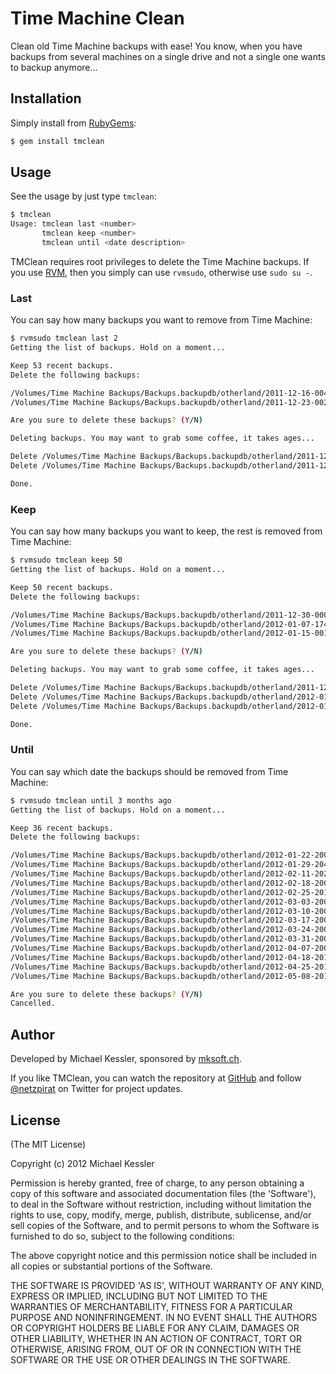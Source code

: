 # Time Machine Clean

Clean old Time Machine backups with ease! You know, when you have backups from several machines on a single drive and
not a single one wants to backup anymore...

## Installation

Simply install from [RubyGems](https://rubygems.org/):

```Bash
$ gem install tmclean
```

## Usage

See the usage by just type `tmclean`:

```Bash
$ tmclean                                                                                                                                                          ruby-1.9.3-p194 1↵
Usage: tmclean last <number>
       tmclean keep <number>
       tmclean until <date description>
```

TMClean requires root privileges to delete the Time Machine backups. If you use [RVM](https://rvm.io/),
then you simply can use `rvmsudo`, otherwise use `sudo su -`.

### Last

You can say how many backups you want to remove from Time Machine:

```Bash
$ rvmsudo tmclean last 2
Getting the list of backups. Hold on a moment...

Keep 53 recent backups.
Delete the following backups:

/Volumes/Time Machine Backups/Backups.backupdb/otherland/2011-12-16-004025
/Volumes/Time Machine Backups/Backups.backupdb/otherland/2011-12-23-002310

Are you sure to delete these backups? (Y/N)

Deleting backups. You may want to grab some coffee, it takes ages...

Delete /Volumes/Time Machine Backups/Backups.backupdb/otherland/2011-12-16-004025
Delete /Volumes/Time Machine Backups/Backups.backupdb/otherland/2011-12-23-002310

Done.
```

### Keep

You can say how many backups you want to keep, the rest is removed from Time Machine:

```Bash
$ rvmsudo tmclean keep 50
Getting the list of backups. Hold on a moment...

Keep 50 recent backups.
Delete the following backups:

/Volumes/Time Machine Backups/Backups.backupdb/otherland/2011-12-30-000535
/Volumes/Time Machine Backups/Backups.backupdb/otherland/2012-01-07-174853
/Volumes/Time Machine Backups/Backups.backupdb/otherland/2012-01-15-001309

Are you sure to delete these backups? (Y/N)

Deleting backups. You may want to grab some coffee, it takes ages...

Delete /Volumes/Time Machine Backups/Backups.backupdb/otherland/2011-12-30-000535
Delete /Volumes/Time Machine Backups/Backups.backupdb/otherland/2012-01-07-174853
Delete /Volumes/Time Machine Backups/Backups.backupdb/otherland/2012-01-15-001309

Done.
```

### Until

You can say which date the backups should be removed from Time Machine:

```Bash
$ rvmsudo tmclean until 3 months ago
Getting the list of backups. Hold on a moment...

Keep 36 recent backups.
Delete the following backups:

/Volumes/Time Machine Backups/Backups.backupdb/otherland/2012-01-22-200324
/Volumes/Time Machine Backups/Backups.backupdb/otherland/2012-01-29-204948
/Volumes/Time Machine Backups/Backups.backupdb/otherland/2012-02-11-202151
/Volumes/Time Machine Backups/Backups.backupdb/otherland/2012-02-18-200728
/Volumes/Time Machine Backups/Backups.backupdb/otherland/2012-02-25-201024
/Volumes/Time Machine Backups/Backups.backupdb/otherland/2012-03-03-200513
/Volumes/Time Machine Backups/Backups.backupdb/otherland/2012-03-10-200939
/Volumes/Time Machine Backups/Backups.backupdb/otherland/2012-03-17-200645
/Volumes/Time Machine Backups/Backups.backupdb/otherland/2012-03-24-200450
/Volumes/Time Machine Backups/Backups.backupdb/otherland/2012-03-31-200929
/Volumes/Time Machine Backups/Backups.backupdb/otherland/2012-04-07-200722
/Volumes/Time Machine Backups/Backups.backupdb/otherland/2012-04-18-201209
/Volumes/Time Machine Backups/Backups.backupdb/otherland/2012-04-25-201422
/Volumes/Time Machine Backups/Backups.backupdb/otherland/2012-05-08-201136

Are you sure to delete these backups? (Y/N)
Cancelled.
```

## Author

Developed by Michael Kessler, sponsored by [mksoft.ch](https://mksoft.ch).

If you like TMClean, you can watch the repository at [GitHub](https://github.com/netzpirat/tmclean) and
follow [@netzpirat](https://twitter.com/#!/netzpirat) on Twitter for project updates.

## License

(The MIT License)

Copyright (c) 2012 Michael Kessler

Permission is hereby granted, free of charge, to any person obtaining
a copy of this software and associated documentation files (the
'Software'), to deal in the Software without restriction, including
without limitation the rights to use, copy, modify, merge, publish,
distribute, sublicense, and/or sell copies of the Software, and to
permit persons to whom the Software is furnished to do so, subject to
the following conditions:

The above copyright notice and this permission notice shall be
included in all copies or substantial portions of the Software.

THE SOFTWARE IS PROVIDED 'AS IS', WITHOUT WARRANTY OF ANY KIND,
EXPRESS OR IMPLIED, INCLUDING BUT NOT LIMITED TO THE WARRANTIES OF
MERCHANTABILITY, FITNESS FOR A PARTICULAR PURPOSE AND NONINFRINGEMENT.
IN NO EVENT SHALL THE AUTHORS OR COPYRIGHT HOLDERS BE LIABLE FOR ANY
CLAIM, DAMAGES OR OTHER LIABILITY, WHETHER IN AN ACTION OF CONTRACT,
TORT OR OTHERWISE, ARISING FROM, OUT OF OR IN CONNECTION WITH THE
SOFTWARE OR THE USE OR OTHER DEALINGS IN THE SOFTWARE.
